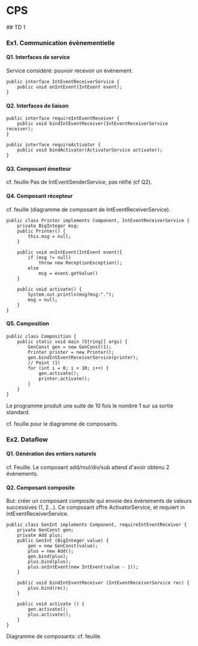 # CPS
## TD 1
### Ex1. Communication évènementielle
#### Q1. Interfaces de service
Service considéré: pouvoir recevoir un évènement.
```
public interface IntEventReceiverService {
    public void onIntEvent(IntEvent event);
}
```

#### Q2. Interfaces de liaison
```
public interface requireIntEventReceiver {
    public void bindIntEventReceiver(IntEventReceiverService receiver);
}
```
```
public interface requireActivator {
    public void bindActivator(ActivatorService activator);
}
```
#### Q3. Composant émetteur
cf. feuille
Pas de IntEventSenderService, pas réifié (cf Q2).

#### Q4. Composant récepteur
cf. feuille (diagramme de composant de IntEventReceiverService).
```
public class Printer implements Component, IntEventReceiverService {
    private BigInteger msg;
    public Printer() {
        this.msg = null;
    }

    public void onIntEvent(IntEvent event){
        if (msg != null)
            throw new ReceptionException();
        else
            msg = event.getValue()
    }

    public void activate() {
        System.out.println(msg?msg:".");
        msg = null;
    }
}
```
#### Q5. Composition
```
public class Composition {
    public static void main (String[] args) {
        GenConst gen = new GenConst(1);
        Printer printer = new Printer();
        gen.bindIntEventReceiverService(printer);
        // Point (1)
        for (int i = 0; i < 10; i++) {
            gen.activate();
            printer.activate();
        }
    }
}
```
Le programme produit une suite de 10 fois le nombre 1 sur sa sortie standard.

cf. feuille pour le diagramme de composants.

### Ex2. Dataflow
#### Q1. Génération des entiers naturels
cf. Feuille.
Le composant add/mul/div/sub attend d'avoir obtenu 2 évènements.
#### Q2. Composant composite
But: créer un composant *composite* qui envoie des évènements de valeurs successives (1, 2...). Ce composant offre ActivatorService, et requiert in IntEventReceiverService.
```
public class GenInt implements Component, requireIntEventReceiver {
    private GenConst gen;
    private Add plus;
    public GenInt (BigInteger value) {
        gen = new GenConst(value);
        plus = new Add();
        gen.bind(plus);
        plus.bind(plus);
        plus.onIntEvent(new IntEvent(value - 1));
    }

    public void bindIntEventReceiver (IntEventReceiverService rec) {
        plus.bind(rec);
    }

    public void activate () {
        gen.activate();
        plus.activate();
    }
}
```
Diagramme de composants: cf. feuille.
